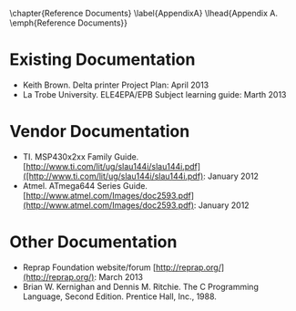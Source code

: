 \chapter{Reference Documents}
\label{AppendixA}
\lhead{Appendix A. \emph{Reference Documents}}


Existing Documentation
======================

- Keith Brown. Delta printer Project Plan: April 2013
- La Trobe University. ELE4EPA/EPB Subject learning guide: Marth 2013

Vendor Documentation
====================
- TI. MSP430x2xx Family Guide. [http://www.ti.com/lit/ug/slau144i/slau144i.pdf]([http://www.ti.com/lit/ug/slau144i/slau144i.pdf): January 2012
- Atmel. ATmega644 Series Guide. [http://www.atmel.com/Images/doc2593.pdf](http://www.atmel.com/Images/doc2593.pdf): January 2012

Other Documentation
===================
- Reprap Foundation website/forum [http://reprap.org/](http://reprap.org/): March 2013
- Brian W. Kernighan and Dennis M. Ritchie. The C Programming Language, Second Edition. Prentice Hall, Inc., 1988.
